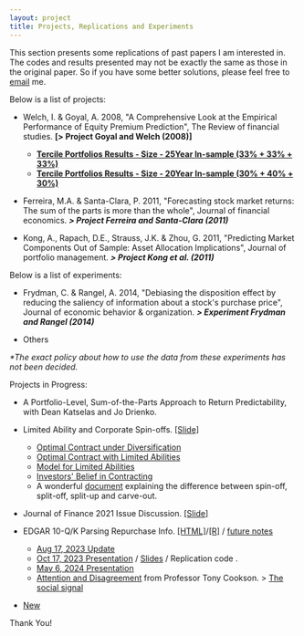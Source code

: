 ```yaml
---
layout: project
title: Projects, Replications and Experiments
---
```


This section presents some replications of past papers I am interested in. The codes and results presented may not be exactly the same as those in the original paper. So if you have some better solutions, please feel free to [email](mailto:hongyi.xu@phdstudent.hhs.se) me.

Below is a list of projects:
- Welch, I. & Goyal, A. 2008, "A Comprehensive Look at the Empirical Performance of Equity Premium Prediction", The Review of financial studies. **[> Project Goyal and Welch (2008)]**

    - **[Tercile Portfolios Results - Size - 25Year In-sample (33% + 33% + 33%)](https://hongyileoxu.github.io/research/Xu_et_al_2022/Xu_2022_v4.0_Deciles_size_25y.html)**
    - **[Tercile Portfolios Results - Size - 20Year In-sample (30% + 40% + 30%)](https://hongyileoxu.github.io/research/Xu_et_al_2022/Xu_2022_v4.0_Deciles_sz3.html)**


- Ferreira, M.A. & Santa-Clara, P. 2011, "Forecasting stock market returns: The sum of the parts is more than the whole", Journal of financial economics. _**> Project Ferreira and Santa-Clara (2011)**_

- Kong, A., Rapach, D.E., Strauss, J.K. & Zhou, G. 2011, "Predicting Market Components Out of Sample: Asset Allocation Implications", Journal of portfolio management. _**> Project Kong et al. (2011)**_


Below is a list of experiments:
- Frydman, C. & Rangel, A. 2014, "Debiasing the disposition effect by reducing the saliency of information about a stock's purchase price", Journal of economic behavior & organization. _**> Experiment Frydman and Rangel (2014)**_

- Others

_*The exact policy about how to use the data from these experiments has not been decided._

Projects in Progress:

- A Portfolio-Level, Sum-of-the-Parts Approach to Return Predictability, with Dean Katselas and Jo Drienko.

<!---
    - Single-sorted Decile Portfolios
    	- [Size (size);](https://hongyileoxu.github.io/research/Xu_et_al_2022/Deciles/Xu_2022_v4.1_Deciles_Size.html) | [Book-to-market ratio (bm);](https://hongyileoxu.github.io/research/Xu_et_al_2022/Deciles/Xu_2022_v4.1_Deciles_bm.html) | [Operating profitability (op);](https://hongyileoxu.github.io/research/Xu_et_al_2022/Deciles/Xu_2022_v4.1_Deciles_op.html) | [Investment (inv);](https://hongyileoxu.github.io/research/Xu_et_al_2022/Deciles/Xu_2022_v4.1_Deciles_Inv.html) | [Momentum (mom);](https://hongyileoxu.github.io/research/Xu_et_al_2022/Deciles/Xu_2022_v4.1_Deciles_mom.html)   
    
    - Double-sorted Size-Characteristic Quintiles from the expanded universe
    	- [Size - Book-to-market ratio (size-bm);](https://hongyileoxu.github.io/research/Xu_et_al_2022/DoubleQuintiles/Xu_2022_v4.1_DoubleQuintiles_size_bm3.html) | [Size - Operating profitability (size-op);](https://hongyileoxu.github.io/research/Xu_et_al_2022/DoubleQuintiles/Xu_2022_v4.1_DoubleQuintiles_size_op3.html) | [Size - Investment (size-inv);](https://hongyileoxu.github.io/research/Xu_et_al_2022/DoubleQuintiles/Xu_2022_v4.1_DoubleQuintiles_size_inv3.html) | [Size - Momentum (size-mom);](https://hongyileoxu.github.io/research/Xu_et_al_2022/DoubleQuintiles/Xu_2022_v4.1_DoubleQuintiles_size_mom3.html)   
    
    - Reproduced Results 2024 		
		- CRSP universe: [Monthly](https://hongyileoxu.github.io/research/Xu_et_al_2022/CRSP_2024/Xu_2023_v4.4_AllfirmsPorts_reproduced_monthly.html) | [Quarterly](https://hongyileoxu.github.io/research/Xu_et_al_2022/CRSP_2024/Xu_2023_v4.4_AllfirmsPorts_reproduced_quarterly.html) | [Annual - Dec](https://hongyileoxu.github.io/research/Xu_et_al_2022/CRSP_2024/Xu_2023_v4.4_AllfirmsPorts_reproduced_annual.html)   
     	- NYSE universe: [Monthly](https://hongyileoxu.github.io/research/Xu_et_al_2022/NYSE_2024/Xu_2023_v4.4_NYSE_reproduced_monthly.html) | [Quarterly](https://hongyileoxu.github.io/research/Xu_et_al_2022/NYSE_2024/Xu_2023_v4.4_NYSE_reproduced_quarterly.html) | [Annual - Dec](https://hongyileoxu.github.io/research/Xu_et_al_2022/NYSE_2024/Xu_2023_v4.4_NYSE_reproduced_annualDec.html) | [Annual - July](https://hongyileoxu.github.io/research/Xu_et_al_2022/NYSE_2024/Xu_2023_v4.4_NYSE_reproduced_annualJuly.html) 	  
	 
	- Double-sorted Portfolios with Different Characteristics 
		- [SzBM](https://hongyileoxu.github.io/research/Xu_et_al_2022/Portfolios_2024/output2_szbm.html) | [SzINV](https://hongyileoxu.github.io/research/Xu_et_al_2022/Portfolios_2024/output2_szinv.html) | [SzMOM](https://hongyileoxu.github.io/research/Xu_et_al_2022/Portfolios_2024/output2_szmom.html) | [SzOP](https://hongyileoxu.github.io/research/Xu_et_al_2022/Portfolios_2024/output2_szop.html) 
---> 

-  Limited Ability and Corporate Spin-offs. [[Slide]](https://hongyileoxu.github.io/research/TCP_Project/Corporate_Spinoff_v2.pdf)  

    - [Optimal Contract under Diversification](https://hongyileoxu.github.io/research/TCP_Project/TCP_Project_Premodel.html)
    - [Optimal Contract with Limited Abilities](https://hongyileoxu.github.io/research/TCP_Project/TCP_Project_Model1.html)
    - [Model for Limited Abilities](https://hongyileoxu.github.io/research/TCP_Project/TCP_Project_Model2.html)
    - [Investors' Belief in Contracting](https://hongyileoxu.github.io/research/TCP_Project/TCP_Project_Model4.html)
    - A wonderful [document](https://www.acapam.com/blog/what-is-the-difference-among-spin-off-split-off-and-split-up/) explaining the difference between spin-off, split-off, split-up and carve-out.


- Journal of Finance 2021 Issue Discussion. [[Slide]](https://hongyileoxu.github.io/research/Slides/JF2021Pre_Hongyi_Xu.pdf)

- EDGAR 10-Q/K Parsing Repurchase Info. [[HTML]](https://hongyileoxu.github.io/research/RepurchaseProject/SEC_web_v3afunctions.html)/[[R]](https://hongyileoxu.github.io/research/RepurchaseProject/SEC_web_v3cfunctions.R) / [future notes](https://hongyileoxu.github.io/research/RepurchaseProject/future_notes.md)
	
	- [Aug 17, 2023 Update](https://hongyileoxu.github.io/research/RepurchaseProject/Repurchase_BBAIA_merge_v1b.html)
    - [Oct 17, 2023 Presentation](https://github.com/hongyileoxu/hongyileoxu.github.io/blob/c85b72a8999f7a85db99f518141d6d22bbfe5f2d/research/RepurchaseProject/Hongyi%20Xu%20(2023)%20Under%20the%20Spotlight_v8.pdf) / [Slides](https://hongyileoxu.github.io/research/RepurchaseProject/Hongyi%20Xu%20(2023)%20Under%20the%20Spotlight_v8.pdf) / Replication code . <!--- [[v1]](https://hongyileoxu.github.io/research/RepurchaseProject/writing_tables_May04_2024.html) [[v2]](https://hongyileoxu.github.io/research/RepurchaseProject/writing_tables_May13_2024.html) [[v3]](https://hongyileoxu.github.io/research/RepurchaseProject/writing_tables_May17_2024.html) --->
    - [May 6, 2024 Presentation](https://hongyileoxu.github.io/research/RepurchaseProject/Under_the_Spotlight_2024_Hongyi_Xu_NFN.pdf) 
	- [Attention and Disagreement](https://www.tonycookson.com) from Professor Tony Cookson. > [The social signal](https://www.tonycookson.com/#h.raveul66i2bl)
 
-   [New](https://github.com/hongyileoxu/hongyileoxu.github.io/tree/main/research/project-2024)

Thank You! 
